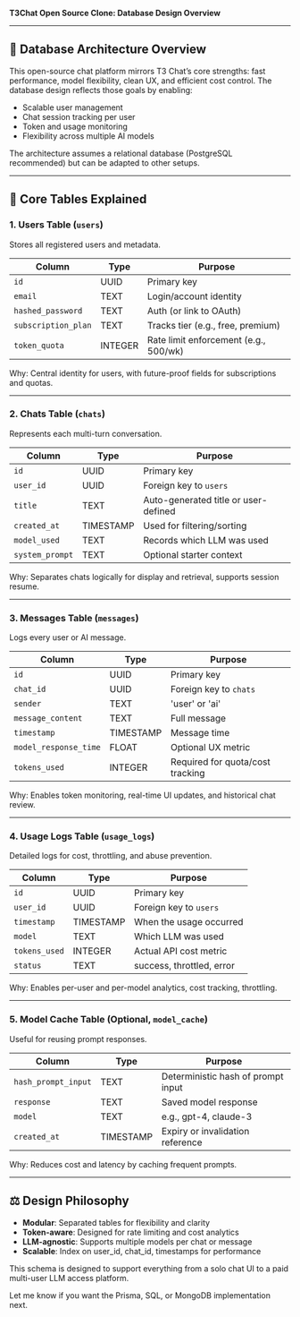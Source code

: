 **T3Chat Open Source Clone: Database Design Overview**

---

## 📁 Database Architecture Overview

This open-source chat platform mirrors T3 Chat’s core strengths: fast performance, model flexibility, clean UX, and efficient cost control. The database design reflects those goals by enabling:

* Scalable user management
* Chat session tracking per user
* Token and usage monitoring
* Flexibility across multiple AI models

The architecture assumes a relational database (PostgreSQL recommended) but can be adapted to other setups.

---

## 📆 Core Tables Explained

### 1. **Users Table (`users`)**

Stores all registered users and metadata.

| Column              | Type      | Purpose                               |
| ------------------- | --------- | ------------------------------------- |
| `id`                | UUID      | Primary key                           |
| `email`             | TEXT      | Login/account identity                |
| `hashed_password`   | TEXT      | Auth (or link to OAuth)               |
| `subscription_plan` | TEXT      | Tracks tier (e.g., free, premium)     |
| `token_quota`       | INTEGER   | Rate limit enforcement (e.g., 500/wk) |

Why: Central identity for users, with future-proof fields for subscriptions and quotas.

---

### 2. **Chats Table (`chats`)**

Represents each multi-turn conversation.

| Column          | Type      | Purpose                              |
| --------------- | --------- | ------------------------------------ |
| `id`            | UUID      | Primary key                          |
| `user_id`       | UUID      | Foreign key to `users`               |
| `title`         | TEXT      | Auto-generated title or user-defined |
| `created_at`    | TIMESTAMP | Used for filtering/sorting           |
| `model_used`    | TEXT      | Records which LLM was used           |
| `system_prompt` | TEXT      | Optional starter context             |

Why: Separates chats logically for display and retrieval, supports session resume.

---

### 3. **Messages Table (`messages`)**

Logs every user or AI message.

| Column                | Type      | Purpose                          |
| --------------------- | --------- | -------------------------------- |
| `id`                  | UUID      | Primary key                      |
| `chat_id`             | UUID      | Foreign key to `chats`           |
| `sender`              | TEXT      | 'user' or 'ai'                   |
| `message_content`     | TEXT      | Full message                     |
| `timestamp`           | TIMESTAMP | Message time                     |
| `model_response_time` | FLOAT     | Optional UX metric               |
| `tokens_used`         | INTEGER   | Required for quota/cost tracking |

Why: Enables token monitoring, real-time UI updates, and historical chat review.

---

### 4. **Usage Logs Table (`usage_logs`)**

Detailed logs for cost, throttling, and abuse prevention.

| Column        | Type      | Purpose                   |
| ------------- | --------- | ------------------------- |
| `id`          | UUID      | Primary key               |
| `user_id`     | UUID      | Foreign key to `users`    |
| `timestamp`   | TIMESTAMP | When the usage occurred   |
| `model`       | TEXT      | Which LLM was used        |
| `tokens_used` | INTEGER   | Actual API cost metric    |
| `status`      | TEXT      | success, throttled, error |

Why: Enables per-user and per-model analytics, cost tracking, throttling.

---

### 5. **Model Cache Table (Optional, `model_cache`)**

Useful for reusing prompt responses.

| Column              | Type      | Purpose                            |
| ------------------- | --------- | ---------------------------------- |
| `hash_prompt_input` | TEXT      | Deterministic hash of prompt input |
| `response`          | TEXT      | Saved model response               |
| `model`             | TEXT      | e.g., gpt-4, claude-3              |
| `created_at`        | TIMESTAMP | Expiry or invalidation reference   |

Why: Reduces cost and latency by caching frequent prompts.

---

## ⚖️ Design Philosophy

* **Modular**: Separated tables for flexibility and clarity
* **Token-aware**: Designed for rate limiting and cost analytics
* **LLM-agnostic**: Supports multiple models per chat or message
* **Scalable**: Index on user\_id, chat\_id, timestamps for performance

This schema is designed to support everything from a solo chat UI to a paid multi-user LLM access platform.

Let me know if you want the Prisma, SQL, or MongoDB implementation next.
